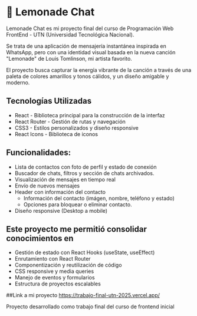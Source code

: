 # 🍋 Lemonade Chat

Lemonade Chat es mi proyecto final del curso de Programación Web FrontEnd - UTN (Universidad Tecnológica Nacional). 

Se trata de una aplicación de mensajería instantánea inspirada en WhatsApp, pero con una identidad visual basada en la nueva canción "Lemonade" de Louis Tomlinson, mi artista favorito.

El proyecto busca capturar la energía vibrante de la canción a través de una paleta de colores amarillos y tonos cálidos, y un diseño amigable y moderno.

## Tecnologías Utilizadas

* React - Biblioteca principal para la construcción de la interfaz
* React Router - Gestión de rutas y navegación
* CSS3 - Estilos personalizados y diseño responsive
* React Icons - Biblioteca de iconos

## Funcionalidades:

* Lista de contactos con foto de perfil y estado de conexión
* Buscador de chats, filtros y sección de chats archivados.
* Visualización de mensajes en tiempo real
* Envío de nuevos mensajes
* Header con información del contacto
  * Información del contacto (imágen, nombre, teléfono y estado)
  * Opciones para bloquear o eliminar contacto.
* Diseño responsive (Desktop a mobile)

## Este proyecto me permitió consolidar conocimientos en

* Gestión de estado con React Hooks (useState, useEffect)
* Enrutamiento con React Router
* Componentización y reutilización de código
* CSS responsive y media queries
* Manejo de eventos y formularios
* Estructura de proyectos escalables

##Link a mi proyecto
https://trabajo-final-utn-2025.vercel.app/

Proyecto desarrollado como trabajo final del curso de frontend inicial
